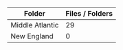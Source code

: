 | Folder          |   Files / Folders |
|-----------------|-------------------|
| Middle Atlantic |                29 |
| New England     |                 0 |